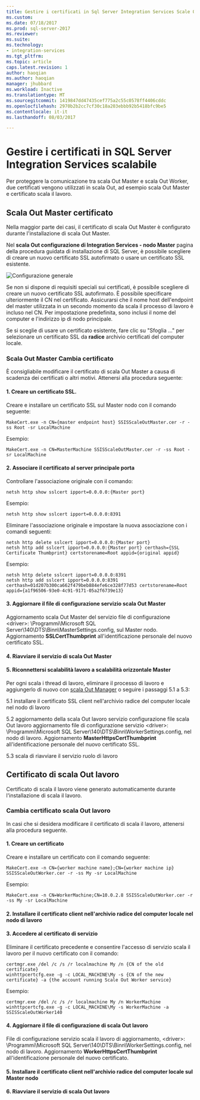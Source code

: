 ```yaml
---
title: Gestire i certificati in Sql Server Integration Services Scale Out | Documenti Microsoft
ms.custom: 
ms.date: 07/18/2017
ms.prod: sql-server-2017
ms.reviewer: 
ms.suite: 
ms.technology:
- integration-services
ms.tgt_pltfrm: 
ms.topic: article
caps.latest.revision: 1
author: haoqian
ms.author: haoqian
manager: jhubbard
ms.workload: Inactive
ms.translationtype: MT
ms.sourcegitcommit: 1419847dd47435cef775a2c55c0578ff4406cddc
ms.openlocfilehash: 2970b2b2cc7cf30c18a203ebbb92b5418bfc9be5
ms.contentlocale: it-it
ms.lasthandoff: 08/03/2017

---
```

# <a name="deal-with-certificates-in-sql-server-integration-services-scale-out"></a>Gestire i certificati in SQL Server Integration Services scalabile

Per proteggere la comunicazione tra scala Out Master e scala Out Worker, due certificati vengono utilizzati in scala Out, ad esempio scala Out Master e certificato scala il lavoro. 

## <a name="scale-out-master-certificate"></a>Scala Out Master certificato

Nella maggior parte dei casi, il certificato di scala Out Master è configurato durante l'installazione di scala Out Master.

Nel **scala Out configurazione di Integration Services - nodo Master** pagina della procedura guidata di installazione di SQL Server, è possibile scegliere di creare un nuovo certificato SSL autofirmato o usare un certificato SSL esistente.

![Configurazione generale](media/master-config.PNG)

Se non si dispone di requisiti speciali sui certificati, è possibile scegliere di creare un nuovo certificato SSL autofirmato. È possibile specificare ulteriormente il CN nel certificato. Assicurarsi che il nome host dell'endpoint del master utilizzata in un secondo momento da scala il processo di lavoro è incluso nel CN. Per impostazione predefinita, sono inclusi il nome del computer e l'indirizzo ip di nodo principale. 

Se si sceglie di usare un certificato esistente, fare clic su "Sfoglia …" per selezionare un certificato SSL da **radice** archivio certificati del computer locale.

### <a name="change-scale-out-master-certificate"></a>Scala Out Master Cambia certificato

È consigliabile modificare il certificato di scala Out Master a causa di scadenza dei certificati o altri motivi. Attenersi alla procedura seguente:

#### <a name="1-create-a-ssl-certificate"></a>1. Creare un certificato SSL.
Creare e installare un certificato SSL sul Master nodo con il comando seguente:
```dos
MakeCert.exe -n CN={master endpoint host} SSISScaleOutMaster.cer -r -ss Root -sr LocalMachine
```
Esempio:
```dos
MakeCert.exe -n CN=MasterMachine SSISScaleOutMaster.cer -r -ss Root -sr LocalMachine
```

#### <a name="2-bind-the-certificate-to-master-port"></a>2. Associare il certificato al server principale porta
Controllare l'associazione originale con il comando:
```dos
netsh http show sslcert ipport=0.0.0.0:{Master port}
```
Esempio:
```dos
netsh http show sslcert ipport=0.0.0.0:8391
```
Eliminare l'associazione originale e impostare la nuova associazione con i comandi seguenti:
```dos
netsh http delete sslcert ipport=0.0.0.0:{Master port}
netsh http add sslcert ipport=0.0.0.0:{Master port} certhash={SSL Certificate Thumbprint} certstorename=Root appid={original appid}
```
Esempio:
```dos
netsh http delete sslcert ipport=0.0.0.0:8391
netsh http add sslcert ipport=0.0.0.0:8391 certhash=01d207b300ca662f479beb884efe6ce328f77d53 certstorename=Root appid={a1f96506-93e0-4c91-9171-05a2f6739e13}
```
#### <a name="3-update-scale-out-master-service-configuration-file"></a>3. Aggiornare il file di configurazione servizio scala Out Master
Aggiornamento scala Out Master del servizio file di configurazione \<driver\>: \Programmi\Microsoft SQL Server\140\DTS\Binn\MasterSettings.config, sul Master nodo. Aggiornamento **SSLCertThumbprint** all'identificazione personale del nuovo certificato SSL.

#### <a name="4-restart-scale-out-master-service"></a>4. Riavviare il servizio di scala Out Master

#### <a name="5-reconnect-scale-out-worker-to-scale-out-master"></a>5. Riconnettersi scalabilità lavoro a scalabilità orizzontale Master
Per ogni scala i thread di lavoro, eliminare il processo di lavoro e aggiungerlo di nuovo con [scala Out Manager](integration-services-ssis-scale-out-manager.md) o seguire i passaggi 5.1 a 5.3:

5.1 installare il certificato SSL client nell'archivio radice del computer locale nel nodo di lavoro

5.2 aggiornamento della scala Out lavoro servizio configurazione file scala Out lavoro aggiornamento file di configurazione servizio \<driver\>: \Programmi\Microsoft SQL Server\140\DTS\Binn\WorkerSettings.config, nel nodo di lavoro. Aggiornamento **MasterHttpsCertThumbprint** all'identificazione personale del nuovo certificato SSL.

5.3 scala di riavviare il servizio ruolo di lavoro


## <a name="scale-out-worker-certificate"></a>Certificato di scala Out lavoro

Certificato di scala il lavoro viene generato automaticamente durante l'installazione di scala il lavoro. 

### <a name="change-scale-out-worker-certificate"></a>Cambia certificato scala Out lavoro

In casi che si desidera modificare il certificato di scala il lavoro, attenersi alla procedura seguente.

#### <a name="1-create-a-certificate"></a>1. Creare un certificato
Creare e installare un certificato con il comando seguente:
```dos
MakeCert.exe -n CN={worker machine name};CN={worker machine ip} SSISScaleOutWorker.cer -r -ss My -sr LocalMachine
```
Esempio:
```dos
MakeCert.exe -n CN=WorkerMachine;CN=10.0.2.8 SSISScaleOutWorker.cer -r -ss My -sr LocalMachine
```
#### <a name="2-install-the-client-certificate-to-the-root-store-of-local-machine-on-worker-node"></a>2. Installare il certificato client nell'archivio radice del computer locale nel nodo di lavoro

#### <a name="3-give-service-access-to-the-certificate"></a>3. Accedere al certificato di servizio
Eliminare il certificato precedente e consentire l'accesso di servizio scala il lavoro per il nuovo certificato con il comando:
```dos
certmgr.exe /del /c /s /r localmachine My /n {CN of the old certificate}
winhttpcertcfg.exe -g -c LOCAL_MACHINE\My -s {CN of the new certificate} -a {the account running Scale Out Worker service}
```
Esempio:
```dos
certmgr.exe /del /c /s /r localmachine My /n WorkerMachine
winhttpcertcfg.exe -g -c LOCAL_MACHINE\My -s WorkerMachine -a SSISScaleOutWorker140
```
#### <a name="4-update-scale-out-worker-configuration-file"></a>4. Aggiornare il file di configurazione di scala Out lavoro
File di configurazione servizio scala il lavoro di aggiornamento, \<driver\>: \Programmi\Microsoft SQL Server\140\DTS\Binn\WorkerSettings.config, nel nodo di lavoro. Aggiornamento **WorkerHttpsCertThumbprint** all'identificazione personale del nuovo certificato.

#### <a name="5-install-the-client-certificate-to-the-root-store-of-local-machine-on-master-node"></a>5. Installare il certificato client nell'archivio radice del computer locale sul Master nodo

#### <a name="6-restart-scale-out-worker-service"></a>6. Riavviare il servizio di scala Out lavoro

